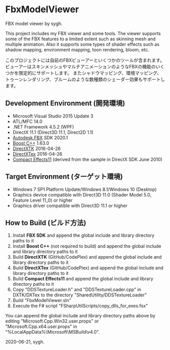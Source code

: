 ﻿# FbxModelViewer
FBX model viewer by sygh.

This project includes my FBX viewer and some tools.
The viewer supports some of the FBX features to a limited extent such as skinning mesh and multiple animation.
Also it supports some types of shader effects such as shadow mapping, environment mapping, toon rendering, bloom, etc.

このプロジェクトには自前のFBXビューアーといくつかのツールが含まれます。
ビューアーはスキンメッシュやマルチアニメーションのようなFBXの機能のいくつかを限定的にサポートします。
またシャドウマッピング、環境マッピング、トゥーンレンダリング、ブルームのような数種類のシェーダー効果もサポートします。

## Development Environment (開発環境)
* Microsoft Visual Studio 2015 Update 3
* ATL/MFC 14.0
* .NET Framework 4.5.2 (WPF)
* DirectX 11.1 (Direct3D 11.1, Direct2D 1.1)
* [Autodesk FBX](https://www.autodesk.com/products/fbx/overview) SDK 2020.1
* [Boost C++](https://www.boost.org/) 1.63.0
* [DirectXTK](https://github.com/microsoft/DirectXTK) 2016-04-26
* [DirectXTex](https://github.com/microsoft/DirectXTex) 2016-04-26
* [Compact Effects11](https://github.com/sygh-JP/CompactEffects11) (derived from the sample in DirectX SDK June 2010)

## Target Environment (ターゲット環境)
* Windows 7 SP1 Platform Update/Windows 8.1/Windows 10 (Desktop)
* Graphics device compatible with Direct3D 11.0 (Shader Model 5.0, Feature Level 11_0) or higher
* Graphics driver compatible with Direct3D 11.1 or higher

## How to Build (ビルド方法)
1. Install **FBX SDK** and append the global include and library directory paths to it
1. Install **Boost C++** (not required to build) and append the global include and library directory paths to it
1. Build **DirectXTK** (GitHub/CodePlex) and append the global include and library directory paths to it
1. Build **DirectXTex** (GitHub/CodePlex) and append the global include and library directory paths to it
1. Build **Compact Effects11** and append the global include and library directory paths to it
1. Copy "DDSTextureLoader.h" and "DDSTextureLoader.cpp" in DXTK/DXTex to the directory "SharedUtility/DDSTextureLoader"
1. Build "FbxModelViewer.sln"
1. Execute the F# script "FSharpUtilScripts/copy_dlls_for_exes.fsx"

You can append the global include and library directory paths above by editing "Microsoft.Cpp.Win32.user.props" or "Microsoft.Cpp.x64.user.props" in "%LocalAppData%\Microsoft\MSBuild\v4.0".

2020-06-21, sygh.
